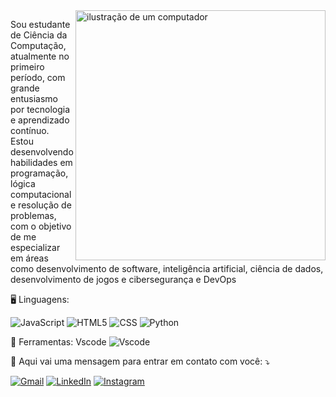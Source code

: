 <img src="https://raw.githubusercontent.com/MicaelliMedeiros/micaellimedeiros/master/image/computer-illustration.png" alt="ilustração de um computador" min-width="400px" max-width="400px" width="400px" align="right">

<p align="left"> 
  Sou estudante de Ciência da Computação, atualmente no primeiro período, com grande entusiasmo por tecnologia e aprendizado contínuo. Estou desenvolvendo habilidades em programação, lógica computacional e 
  resolução de problemas, com o objetivo de me especializar em áreas como desenvolvimento de software, inteligência artificial, ciência de dados, desenvolvimento de jogos e cibersegurança e DevOps
</p>

<p align="left">
  🖥 Linguagens: <p align="left">
  <img src="https://img.shields.io/badge/-JavaScript-333333?style=flat&logo=javascript" alt="JavaScript">
  <img src="https://img.shields.io/badge/-HTML5-333333?style=flat&logo=HTML5" alt="HTML5">
  <img src="https://img.shields.io/badge/-CSS-333333?style=flat&logo=CSS3&logoColor=1572B6" alt="CSS">
  <img src="https://img.shields.io/badge/-Python-333333?style=flat&logo=python" alt="Python">
</p>

</p>

<p align="left">
  💼 Ferramentas: Vscode <img src="https://img.shields.io/badge/-Visual%20Studio%20Code-333333?style=flat&logo=visual-studio-code&logoColor=007ACC" alt="Vscode">

</p>

<p align="left">
  💌 Aqui vai uma mensagem para entrar em contato com você: ⤵️
</p>

<p align="left">
  <a href="gabrielassefnova@gmail.com" title="Gmail">
  <img src="https://img.shields.io/badge/-Gmail-FF0000?style=flat-square&labelColor=FF0000&logo=gmail&logoColor=white&link=LINK-DO-SEU-GMAIL" alt="Gmail"/></a>
  <a href="www.linkedin.com/in/gabrielnova" title="LinkedIn">
  <img src="https://img.shields.io/badge/-Linkedin-0e76a8?style=flat-square&logo=Linkedin&logoColor=white&link=LINK-DO-SEU-LINKEDIN" alt="LinkedIn"/></a>
  <a href="https://www.instagram.com/biel.novaaa" title="Instagram">
  <img src="https://img.shields.io/badge/-Instagram-DF0174?style=flat-square&labelColor=DF0174&logo=instagram&logoColor=white&link=LINK-DO-SEU-INSTAGRAM" alt="Instagram"/></a>
</p>
